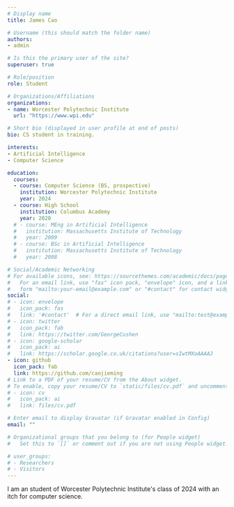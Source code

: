 ```yaml
---
# Display name
title: James Cao

# Username (this should match the folder name)
authors:
- admin

# Is this the primary user of the site?
superuser: true

# Role/position
role: Student

# Organizations/Affiliations
organizations:
- name: Worcester Polytechnic Institute
  url: "https://www.wpi.edu"

# Short bio (displayed in user profile at end of posts)
bio: CS student in training.

interests:
- Artificial Intelligence
- Computer Science

education:
  courses:
  - course: Computer Science (BS, prospective)
    institution: Worcester Polytechnic Institute
    year: 2024
  - course: High School
    institution: Columbus Academy
    year: 2020
  # - course: MEng in Artificial Intelligence
  #   institution: Massachusetts Institute of Technology
  #   year: 2009
  # - course: BSc in Artificial Intelligence
  #   institution: Massachusetts Institute of Technology
  #   year: 2008

# Social/Academic Networking
# For available icons, see: https://sourcethemes.com/academic/docs/page-builder/#icons
#   For an email link, use "fas" icon pack, "envelope" icon, and a link in the
#   form "mailto:your-email@example.com" or "#contact" for contact widget.
social:
# - icon: envelope
#   icon_pack: fas
#   link: '#contact'  # For a direct email link, use "mailto:test@example.org".
# - icon: twitter
#   icon_pack: fab
#   link: https://twitter.com/GeorgeCushen
# - icon: google-scholar
#   icon_pack: ai
#   link: https://scholar.google.co.uk/citations?user=sIwtMXoAAAAJ
- icon: github
  icon_pack: fab
  link: https://github.com/caojieming
# Link to a PDF of your resume/CV from the About widget.
# To enable, copy your resume/CV to `static/files/cv.pdf` and uncomment the lines below.
# - icon: cv
#   icon_pack: ai
#   link: files/cv.pdf

# Enter email to display Gravatar (if Gravatar enabled in Config)
email: ""

# Organizational groups that you belong to (for People widget)
#   Set this to `[]` or comment out if you are not using People widget.

# user_groups:
# - Researchers
# - Visitors
---
```


I am an student of Worcester Polytechnic Institute's class of 2024 with an itch for computer science.
